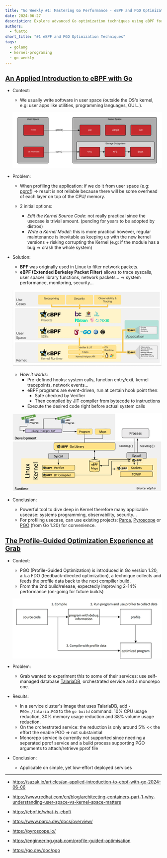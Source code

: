 ```yaml
---
title: "Go Weekly #1: Mastering Go Performance - eBPF and PGO Optimization Techniques"
date: 2024-06-27
description: Explore advanced Go optimization techniques using eBPF for kernel-level insights and Profile-Guided Optimization (PGO) for compiler enhancements. Learn how to boost performance and efficiency in Go applications.
authors:
  - fuatto
short_title: "#1 eBPF and PGO Optimization Techniques"
tags:
  - golang
  - kernel-programing
  - go-weekly
---
```


## [An Applied Introduction to eBPF with Go](https://sazak.io/articles/an-applied-introduction-to-ebpf-with-go-2024-06-06)

- Context:

  - We usually write software in user space (outside the OS's kernel, e.g: user apps like utilities, programming languages, GUI...).

  ![](assets/user-space-vs-kernel-space-basic-system-calls.png)

- Problem:

  - When profiling the application: if we do it from user space (e.g: [pprof](https://go.dev/blog/pprof)) => result is not reliable because there will be some overhead of each layer on top of the CPU/ memory.

  - 2 initial options:
    - _Edit the Kernel Source Code_: not really practical since the usecase is trivial amount. (pending for years to be adopted by distros)
    - _Write a Kernel Model_: this is more practical however, regular maintenance is inevitable as keeping up with the new kernel versions + risking corrupting the Kernel (e.g: if the module has a bug => crash the whole system)

- Solution:

  - **BPF** was originally used in Linux to filter network packets.
  - **eBPF (Extended Berkeley Packet Filter)** allows to trace syscalls, user space/ library functions, network packets... => system performance, monitoring, security...

  ![](assets/ebpf_overview.webp)

  - _How it works:_
    - Pre-defined hooks: system calls, function entry/exit, kernel tracepoints, network events...
    - eBPF programs are event-driven, run at certain hook point then:
      - Safe checked by Verifier
      - Then compiled by JIT compiler from bytecode to instructions
    - Execute the desired code right before actual system calls

  ![](assets/ebpf.png)

- Conclusion:
  - Powerful tool to dive deep in Kernel therefore many applicable usecase: systems programming, observability, security...
  - For profiling usecase, can use existing projects: [Parca](https://www.parca.dev/docs/overview/), [Pyroscope](https://pyroscope.io/) or [PGO](https://go.dev/doc/pgo) (from Go 1.20) for convenience.

## [The Profile-Guided Optimization Experience at Grab](https://engineering.grab.com/profile-guided-optimisation)

- Context:

  - PGO (Profile-Guided Optimization) is introduced in Go version 1.20, a.k.a FDO (feedback-directed optimization), a technique collects and feeds the profile data back to the next compilier build.
  - From the 2nd build/release, expectedly improving 2-14% performance (on-going for future builds)

  ![](assets/high-level-pgo.png)

- Problem:

  - Grab wanted to experiment this to some of their services: use self-managed database [TalariaDB](https://github.com/grab/talaria), orchestrated service and a monorepo one.

- Results:

  - In a service cluster's image that uses TalariaDB, add `-PGO=./talaria.PGO` to the `go build` command: 10% CPU usage reduction, 30% memory usage reduction and 38% volume usage reduction.
  - On the orchestrated service: the reduction is only around 5% << the effort the enable PGO => not substaintial
  - Monorepo service is currently not supported since needing a seperated pprof service and a build process supporting PGO arguments to attach/retrieve pprof file

- Conclusion:
  - Applicable on simple, yet low-effort deployed services

---

- https://sazak.io/articles/an-applied-introduction-to-ebpf-with-go-2024-06-06
- https://www.redhat.com/en/blog/architecting-containers-part-1-why-understanding-user-space-vs-kernel-space-matters
- https://ebpf.io/what-is-ebpf/
- https://www.parca.dev/docs/overview/
- https://pyroscope.io/

- https://engineering.grab.com/profile-guided-optimisation
- https://go.dev/doc/pgo
